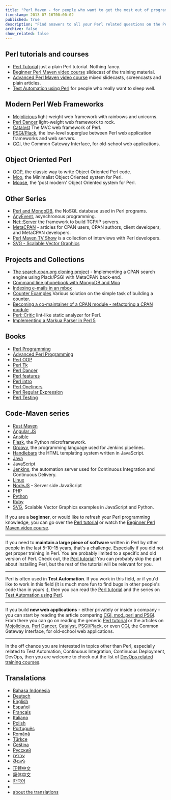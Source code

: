 ```yaml
---
title: "Perl Maven - for people who want to get the most out of programming in Perl"
timestamp: 2013-07-16T00:00:02
published: true
description: "Find answers to all your Perl related questions on the Perl Maven site. Watch the beginner and advanced video series. Learn about web application developmen in Perl."
archive: false
show_related: false
---
```


## Perl tutorials and courses

* [Perl Tutorial](/perl-tutorial) just a plain Perl tutorial. Nothing fancy.
* [Beginner Perl Maven video course](/beginner-perl-maven-video-course) slidecast of the training material.
* [Advanced Perl Maven video course](/advanced-perl-maven-video-course) mixed slidecasts, screencasts and plain articles.
* [Test Automation using Perl](/testing) for people who really want to sleep well.


## Modern Perl Web Frameworks

* [Mojolicious](/mojolicious) light-weight web framework with rainbows and unicorns.
* [Perl Dancer](/dancer) light-weight web framework to rock.
* [Catalyst](/catalyst) The MVC web framework of Perl.
* [PSGI/Plack](/psgi), the low-level superglue between Perl web application frameworks and web servers.
* [CGI](/cgi), the Common Gateway Interface, for old-school web applications.

## Object Oriented Perl

* [OOP](/oop), the classic way to write Object Oriented Perl code.
* [Moo](/moo), the Minimalist Object Oriented system for Perl.
* [Moose](/moose), the 'post modern' Object Oriented system for Perl.

## Other Series

* [Perl and MongoDB](/mongodb), the NoSQL database used in Perl programs.
* [AnyEvent](/anyevent), asynchronous programming.
* [Net::Server](/net-server) the framework to build TCP/IP servers.
* [MetaCPAN](/metacpan) -  articles for CPAN users, CPAN authors, client developers, and MetaCPAN developers.
* [Perl Maven TV Show](/tv) is a collection of interviews with Perl developers.
* [SVG - Scalable Vector Graphics](/svg)

## Projects and Collections

* [The search.cpan.org cloning project](/search-cpan-org) - Implementing a CPAN search engine using Plack/PSGI with MetaCPAN back-end.
* [Command line phonebook with MongoDB and Moo](/phonebook-with-mongodb-and-moo)
* [Indexing e-mails in an mbox](/indexing-emails-in-an-mbox)
* [Counter Examples](https://code-maven.com/counter) Various solution on the simple task of building a counter.
* [Becoming a co-maintainer of a CPAN module - refactoring a CPAN module](/becoming-a-co-maintainer)
* [Perl::Critic](/perl-critic) lint-like static analyzer for Perl.
* [Implementing a Markua Parser in Perl 5](/markua)

## Books

* [Perl Programming](/perl/)
* [Advanced Perl Programming](/perl-advanced/)
* [Perl OOP](/perl-oop/)
* [Perl Tk](/perl-tk/)
* [Perl Dancer](/perl-dancer/)
* [Perl features](/perl-features/)
* [Perl intro](/perl-intro/)
* [Perl Oneliners](/perl-oneliners/)
* [Perl Regular Expression](/perl-regular-expressions/)
* [Perl Testing](/perl-testing/)



## Code-Maven series
* [Rust Maven](https://rust.code-maven.com/)
* [Angular JS](https://code-maven.com/angularjs)
* [Ansible](https://code-maven.com/ansible)
* [Flask](https://code-maven.com/flask), the Python microframework.
* [Groovy](https://code-maven.com/groovy), the programming language used for Jenkins pipelines.
* [Handlebars](https://code-maven.com/handlebars) the HTML templating system written in JavaScript.
* [Java](https://code-maven.com/java)
* [JavaScript](https://code-maven.com/javascript)
* [Jenkins](https://code-maven.com/jenkins), the automation server used for Continuous Integration and Continuous Delivery.
* [Linux](https://code-maven.com/linux)
* [NodeJS](https://code-maven.com/nodejs) - Server side JavaScript
* [PHP](https://code-maven.com/php)
* [Python](https://code-maven.com/python)
* [Ruby](https://code-maven.com/ruby)
* [SVG](https://code-maven.com/svg), Scalable Vector Graphics examples in JavaScript and Python.

If you are a **beginner**, or would like to refresh your Perl programming knowledge,
you can go over the [Perl tutorial](/perl-tutorial) or watch the
[Beginner Perl Maven video course](/beginner-perl-maven-video-course).

---

If you need to **maintain a large piece of software** written in Perl by other people in the last 5-10-15 years,
that's a challenge. Especially if you did not get proper training in Perl. You are probably limited to
a specific and old version of Perl. Check out, the [Perl tutorial](/perl-tutorial)!
You can probably skip the part about installing Perl, but the rest of the tutorial will be relevant for you.

---

Perl is often used in **Test Automation**. If you work in this field, or if you'd like to work in this field
(it is much more fun to find bugs in other people's code than in yours :), then you can read the [Perl tutorial](/perl-tutorial)
and the series on [Test Automation using Perl](https://perlmaven.com/testing).

---

If you build **new web applications** - either privately or inside a company - you can start by reading the
article comparing [CGI, mod_perl and PSGI](/perl-cgi-mod-perl-psgi). From there you can go on reading
the generic [Perl tutorial](/perl-tutorial) or the articles on
[Mojolicious](/mojolicious),  [Perl Dancer](/dancer), [Catalyst](/catalyst),
[PSGI/Plack](/psgi), or even [CGI](/cgi), the Common Gateway Interface, for old-school web applications.


---

In the off chance you are interested in topics other than Perl, especially related to Test Automation, Continuous
Integration, Continuous Deployment, DevOps, then you are welcome to check out the list of
[DevOps related training courses](https://hostlocal.com/).


## Translations

* [Bahasa Indonesia](https://id.perlmaven.com/)
* [Deutsch](https://de.perlmaven.com/)
* [English](https://perlmaven.com/) <span class="glyphicon glyphicon-ok"></span>
* [Español](https://es.perlmaven.com/)
* [Français](https://fr.perlmaven.com/)
* [Italiano](https://it.perlmaven.com/)
* [Polish](https://pl.perlmaven.com/)
* [Português](https://br.perlmaven.com/)
* [Română](https://ro.perlmaven.com/)
* [Türkçe](https://tr.perlmaven.com/)
* [Čeština](https://cs.perlmaven.com/)
* [Русский](https://ru.perlmaven.com/)
* [עברית](https://he.perlmaven.com/)
* [తెలుగు](https://te.perlmaven.com/)
* [正體中文](https://tw.perlmaven.com/)
* [简体中文](https://cn.perlmaven.com/)
* [한국어](https://ko.perlmaven.com/)
*
* [about the translations](https://perlmaven.com/about#translations)
